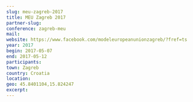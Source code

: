 ```yaml
---
slug: meu-zagreb-2017
title: MEU Zagreb 2017
partner-slug: 
conference: zagreb-meu
mail:
website: https://www.facebook.com/modeleuropeanunionzagreb/?fref=ts
year: 2017
begin: 2017-05-07
end: 2017-05-12
participants:
town: Zagreb
country: Croatia
location:
geo: 45.8401104,15.824247
excerpt:
---
```


